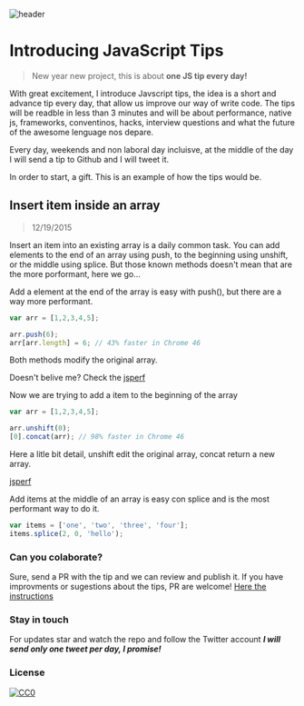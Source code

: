 ![header](https://raw.githubusercontent.com/loverajoel/jstips/master/resources/jstips-header-blog.gif)

# Introducing JavaScript Tips
> New year new project, this is about **one JS tip every day!**

With great excitement, I introduce Javscript tips, the idea is a short and advance tip every day, that allow us improve our way of write code. The tips will be readble in less than 3 minutes and will be about performance, native js, frameworks, conventinos, hacks, interview questions and what the future of the awesome lenguage nos depare.

Every day, weekends and non laboral day incluisve, at the middle of the day I will send a tip to Github and I will tweet it.

In order to start, a gift. This is an example of how the tips would be.

## Insert item inside an array
> 12/19/2015

Insert an item into an existing array is a daily common task. You can add elements to the end of an array using push, to the beginning using unshift, or the middle using splice.
But those known methods doesn't mean that are the more porformant, here we go...

Add a element at the end of the array is easy with push(), but there are a way more performant.

```javascript
var arr = [1,2,3,4,5];

arr.push(6);
arr[arr.length] = 6; // 43% faster in Chrome 46
```
Both methods modify the original array.

Doesn't belive me? Check the [jsperf](http://jsperf.com/push-item-inside-an-array)

Now we are trying to add a item to the beginning of the array 

```javascript
var arr = [1,2,3,4,5];

arr.unshift(0);
[0].concat(arr); // 98% faster in Chrome 46
```
Here a litle bit detail, unshift edit the original array, concat return a new array.

[jsperf](http://jsperf.com/unshift-item-inside-an-array)

Add items at the middle of an array is easy con splice and is the most performant way to do it.

```javascript
var items = ['one', 'two', 'three', 'four'];
items.splice(2, 0, 'hello');
```

### Can you colaborate?
Sure, send a PR with the tip and we can review and publish it.
If you have improvments or sugestions about the tips, PR are welcome!
[Here the instructions](https://github.com/loverajoel/jstips/CONTRIBUITING.md)

### Stay in touch
For updates star and watch the repo and follow the Twitter account ***I will send only one tweet per day, I promise!***

### License
[![CC0](http://i.creativecommons.org/p/zero/1.0/88x31.png)](http://creativecommons.org/publicdomain/zero/1.0/)